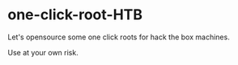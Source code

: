 # one-click-root-HTB

Let's opensource some one click roots for hack the box machines.

Use at your own risk.
